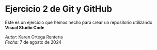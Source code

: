 # Ejercicio 2 de Git y GitHub

Este es un ejercicio que hemos hecho para crear un repositorio utilizando **Visual Studio Code**

*Autor:* Karen Ortega Renteria  
*Fecha:* 7 de agosto de 2024